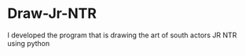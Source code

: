 # Draw-Jr-NTR
I developed the program that is drawing the art of south actors  JR NTR using python 
